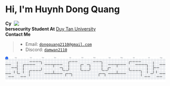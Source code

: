 # Hi, I'm Huynh Dong Quang
<img align="right" src="https://github.com/user-attachments/assets/cadf55db-9808-424d-b31e-fa8676dbdcc2" width="477">

 **Cybersecurity Student At** [Duy Tan University](https://duytan.edu.vn)  
 **Contact Me**
> - Email: <code>dongquang2110@gmail.com</code>
> - Discord: <code>[damwan2110](https://discordapp.com/users/1169159900799176746)</code>

<picture>
  <source media="(prefers-color-scheme: dark)" srcset="https://raw.githubusercontent.com/damwan21/damwan21/output/pacman-contribution-graph-dark.svg">
  <source media="(prefers-color-scheme: light)" srcset="https://raw.githubusercontent.com/damwan21/damwan21/output/pacman-contribution-graph.svg">
  <img alt="pacman contribution graph" src="https://raw.githubusercontent.com/damwan21/damwan21/output/pacman-contribution-graph.svg">
</picture>


